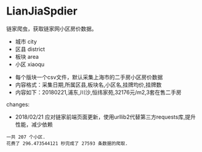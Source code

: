 # LianJiaSpdier

链家爬虫，获取链家网小区房价数据。

* 城市 city
* 区县 district
* 板块 area
* 小区 xiaoqu
- 每个版块一个csv文件，默认采集上海市的二手房小区房价数据
- 内容格式：采集日期,所属区县,板块名,小区名,挂牌均价,挂牌数
- 内容如下：20180221,浦东,川沙,恒纬家苑,32176元/m2,3套在售二手房


changes: 
- 2018/02/21 应对链家前端页面更新，使用urllib2代替第三方requests库,提升性能，减少依赖
```
一共 207 个小区.
花费了 296.473544121 秒完成了 27593 条数据的爬取.
```

